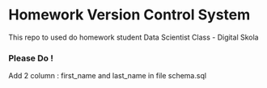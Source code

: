 # Homework Version Control System
This repo to used do homework student Data Scientist Class - Digital Skola

### Please Do !
Add 2 column : first_name and last_name in file schema.sql
